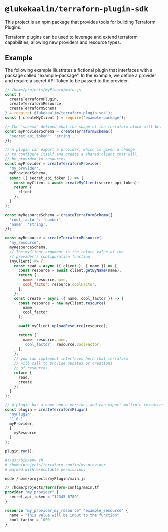 # `@lukekaalim/terraform-plugin-sdk`
This project is an npm package that provides tools for building Terraform Plugins.

Terraform plugins can be used to leverage and extend terraform capabilities, allowing new providers and resource types.

## Example

The following example illustrates a fictional plugin that interfaces with a package called "example-package". In the example, we define a provider and require a secret API Token to be passed to the provider.

```js
// /home/projects/myPlugin/main.js
const {
  createTerraformPlugin,
  createTerraformResource,
  createTerraformSchema
} = require('@lukekaalim/terraform-plugin-sdk');
const { createMyClient } = require('example-package');

// The 'schema' defined what the shape of the terraform block will be.
const myProviderSchema = createTerraformSchema({
  'secret_api_token': 'string',
});

// A plugin can export a provider, which is given a change
// to configure itself and create a shared client that will
// be provided to resources
const myProvider = createTerraformProvider(
  'my_provider',
  myProviderSchema,
  async ({ secret_api_token }) => {
    const myClient = await createMyClient(secret_api_token);
    return {
      client
    };
  }
);

const myResourceSchema = createTerraformSchema({
  'cool_factor': 'number',
  'name': 'string',
});

const myResource = createTerraformResource(
  'my_resource',
  myResourceSchema,
  // The myClient argument is the return value of the
  // provider's configuration function
  (myClient) => {
    const read = async ({ client }, { name }) => {
      const resource = await client.getByName(name);
      return {
        name: resource.name,
        cool_factor: resource.coolFactor,
      };
    };
    const create = async ({ name, cool_factor }) => {
      const resource = new myClient.resource(
        name,
        cool_factor
      );

      await myClient.uploadResource(resource);

      return {
        name: resource.name,
        'cool_factor': resource.coolFactor,
      };
    };
    // you can implement interfaces here that terraform
    // will call to provide updates or creations
    // of resources.
    return {
      read,
      create
    };
  }
);

// A plugin has a name and a version, and can export multiple resources
const plugin = createTerraformPlugin(
  'myPlugin',
  '1.0.1', 
  myProvider,
  [
    myResource
  ]
);

plugin.run();
```

```sh
#!/usr/bin/env sh
# /home/projects/terraform-config/my_provider
# marked with executable permissions

node /home/projects/myPlugin/main.js
```

```terraform
// /home/projects/terraform-config/main.tf
provider "my_provider" {
  secret_api_token = "12345-6789"
}

resource "my_provider_my_resource" "example_resource" { 
  name = "This value will be input to the function"
  cool_factor = 1000
}
```